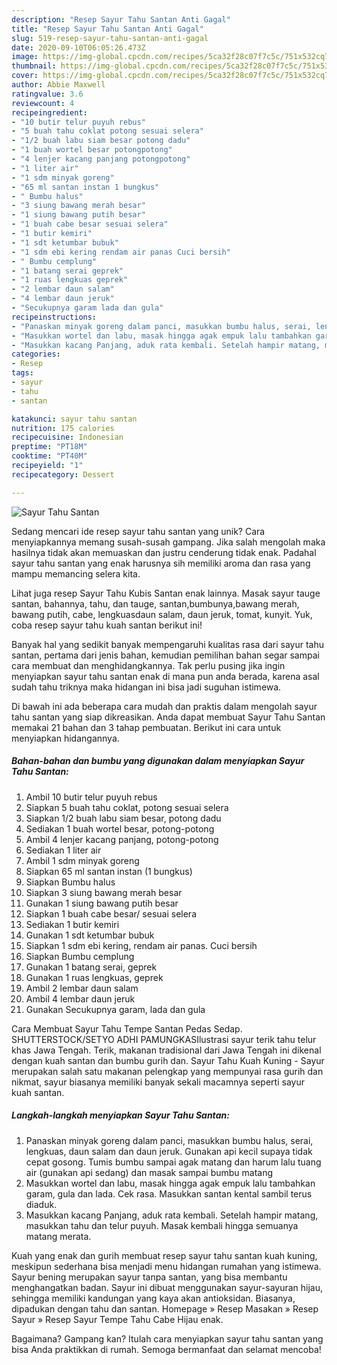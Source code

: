 ```yaml
---
description: "Resep Sayur Tahu Santan Anti Gagal"
title: "Resep Sayur Tahu Santan Anti Gagal"
slug: 519-resep-sayur-tahu-santan-anti-gagal
date: 2020-09-10T06:05:26.473Z
image: https://img-global.cpcdn.com/recipes/5ca32f28c07f7c5c/751x532cq70/sayur-tahu-santan-foto-resep-utama.jpg
thumbnail: https://img-global.cpcdn.com/recipes/5ca32f28c07f7c5c/751x532cq70/sayur-tahu-santan-foto-resep-utama.jpg
cover: https://img-global.cpcdn.com/recipes/5ca32f28c07f7c5c/751x532cq70/sayur-tahu-santan-foto-resep-utama.jpg
author: Abbie Maxwell
ratingvalue: 3.6
reviewcount: 4
recipeingredient:
- "10 butir telur puyuh rebus"
- "5 buah tahu coklat potong sesuai selera"
- "1/2 buah labu siam besar potong dadu"
- "1 buah wortel besar potongpotong"
- "4 lenjer kacang panjang potongpotong"
- "1 liter air"
- "1 sdm minyak goreng"
- "65 ml santan instan 1 bungkus"
- " Bumbu halus"
- "3 siung bawang merah besar"
- "1 siung bawang putih besar"
- "1 buah cabe besar sesuai selera"
- "1 butir kemiri"
- "1 sdt ketumbar bubuk"
- "1 sdm ebi kering rendam air panas Cuci bersih"
- " Bumbu cemplung"
- "1 batang serai geprek"
- "1 ruas lengkuas geprek"
- "2 lembar daun salam"
- "4 lembar daun jeruk"
- "Secukupnya garam lada dan gula"
recipeinstructions:
- "Panaskan minyak goreng dalam panci, masukkan bumbu halus, serai, lengkuas, daun salam dan daun jeruk. Gunakan api kecil supaya tidak cepat gosong. Tumis bumbu sampai agak matang dan harum lalu tuang air (gunakan api sedang) dan masak sampai bumbu matang"
- "Masukkan wortel dan labu, masak hingga agak empuk lalu tambahkan garam, gula dan lada. Cek rasa. Masukkan santan kental sambil terus diaduk."
- "Masukkan kacang Panjang, aduk rata kembali. Setelah hampir matang, masukkan tahu dan telur puyuh. Masak kembali hingga semuanya matang merata."
categories:
- Resep
tags:
- sayur
- tahu
- santan

katakunci: sayur tahu santan 
nutrition: 175 calories
recipecuisine: Indonesian
preptime: "PT18M"
cooktime: "PT40M"
recipeyield: "1"
recipecategory: Dessert

---
```



![Sayur Tahu Santan](https://img-global.cpcdn.com/recipes/5ca32f28c07f7c5c/751x532cq70/sayur-tahu-santan-foto-resep-utama.jpg)

Sedang mencari ide resep sayur tahu santan yang unik? Cara menyiapkannya memang susah-susah gampang. Jika salah mengolah maka hasilnya tidak akan memuaskan dan justru cenderung tidak enak. Padahal sayur tahu santan yang enak harusnya sih memiliki aroma dan rasa yang mampu memancing selera kita.

Lihat juga resep Sayur Tahu Kubis Santan enak lainnya. Masak sayur tauge santan, bahannya, tahu, dan tauge, santan,bumbunya,bawang merah, bawang putih, cabe, lengkuasdaun salam, daun jeruk, tomat, kunyit. Yuk, coba resep sayur tahu kuah santan berikut ini!

Banyak hal yang sedikit banyak mempengaruhi kualitas rasa dari sayur tahu santan, pertama dari jenis bahan, kemudian pemilihan bahan segar sampai cara membuat dan menghidangkannya. Tak perlu pusing jika ingin menyiapkan sayur tahu santan enak di mana pun anda berada, karena asal sudah tahu triknya maka hidangan ini bisa jadi suguhan istimewa.


Di bawah ini ada beberapa cara mudah dan praktis dalam mengolah sayur tahu santan yang siap dikreasikan. Anda dapat membuat Sayur Tahu Santan memakai 21 bahan dan 3 tahap pembuatan. Berikut ini cara untuk menyiapkan hidangannya.

<!--inarticleads1-->

##### Bahan-bahan dan bumbu yang digunakan dalam menyiapkan Sayur Tahu Santan:

1. Ambil 10 butir telur puyuh rebus
1. Siapkan 5 buah tahu coklat, potong sesuai selera
1. Siapkan 1/2 buah labu siam besar, potong dadu
1. Sediakan 1 buah wortel besar, potong-potong
1. Ambil 4 lenjer kacang panjang, potong-potong
1. Sediakan 1 liter air
1. Ambil 1 sdm minyak goreng
1. Siapkan 65 ml santan instan (1 bungkus)
1. Siapkan  Bumbu halus
1. Siapkan 3 siung bawang merah besar
1. Gunakan 1 siung bawang putih besar
1. Siapkan 1 buah cabe besar/ sesuai selera
1. Sediakan 1 butir kemiri
1. Gunakan 1 sdt ketumbar bubuk
1. Siapkan 1 sdm ebi kering, rendam air panas. Cuci bersih
1. Siapkan  Bumbu cemplung
1. Gunakan 1 batang serai, geprek
1. Gunakan 1 ruas lengkuas, geprek
1. Ambil 2 lembar daun salam
1. Ambil 4 lembar daun jeruk
1. Gunakan Secukupnya garam, lada dan gula


Cara Membuat Sayur Tahu Tempe Santan Pedas Sedap. SHUTTERSTOCK/SETYO ADHI PAMUNGKASIlustrasi sayur terik tahu telur khas Jawa Tengah. Terik, makanan tradisional dari Jawa Tengah ini dikenal dengan kuah santan dan bumbu gurih dan. Sayur Tahu Kuah Kuning - Sayur merupakan salah satu makanan pelengkap yang mempunyai rasa gurih dan nikmat, sayur biasanya memiliki banyak sekali macamnya seperti sayur kuah santan. 

<!--inarticleads2-->

##### Langkah-langkah menyiapkan Sayur Tahu Santan:

1. Panaskan minyak goreng dalam panci, masukkan bumbu halus, serai, lengkuas, daun salam dan daun jeruk. Gunakan api kecil supaya tidak cepat gosong. Tumis bumbu sampai agak matang dan harum lalu tuang air (gunakan api sedang) dan masak sampai bumbu matang
1. Masukkan wortel dan labu, masak hingga agak empuk lalu tambahkan garam, gula dan lada. Cek rasa. Masukkan santan kental sambil terus diaduk.
1. Masukkan kacang Panjang, aduk rata kembali. Setelah hampir matang, masukkan tahu dan telur puyuh. Masak kembali hingga semuanya matang merata.


Kuah yang enak dan gurih membuat resep sayur tahu santan kuah kuning, meskipun sederhana bisa menjadi menu hidangan rumahan yang istimewa. Sayur bening merupakan sayur tanpa santan, yang bisa membantu menghangatkan badan. Sayur ini dibuat menggunakan sayur-sayuran hijau, sehingga memiliki kandungan yang kaya akan antioksidan. Biasanya, dipadukan dengan tahu dan santan. Homepage » Resep Masakan » Resep Sayur » Resep Sayur Tempe Tahu Cabe Hijau enak. 

Bagaimana? Gampang kan? Itulah cara menyiapkan sayur tahu santan yang bisa Anda praktikkan di rumah. Semoga bermanfaat dan selamat mencoba!
